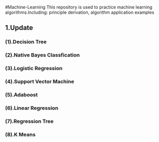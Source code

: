 #Machine-Learning
This repository is used to practice machine learning algorithms.Including: principle derivation, algorithm application examples


1.Update
------------------------------------------------------------------------
### (1).Decision Tree
### (2).Native Bayes Classfication
### (3).Logistic Regression
### (4).Support Vector Machine
### (5).Adaboost
### (6).Linear Regression
### (7).Regression Tree
### (8).K Means


